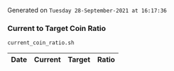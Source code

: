 Generated on `Tuesday 28-September-2021 at 16:17:36`

### Current to Target Coin Ratio
`current_coin_ratio.sh`

Date|Current|Target|Ratio
---|---|---|---
